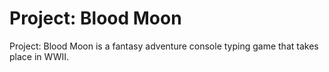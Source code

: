 # Project: Blood Moon
Project: Blood Moon is a fantasy adventure console typing game that takes place in WWII.
